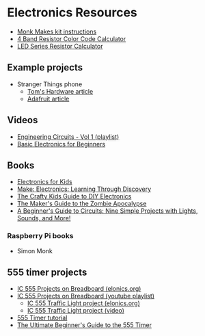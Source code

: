 # Electronics Resources

* [Monk Makes kit instructions](http://monkmakes.com/downloads/pi_box_1a.pdf)
* [4 Band Resistor Color Code Calculator](https://www.digikey.com/en/resources/conversion-calculators/conversion-calculator-resistor-color-code)
* [LED Series Resistor Calculator](https://www.digikey.com/en/resources/conversion-calculators/conversion-calculator-led-series-resistor)

## Example projects
* Stranger Things phone
  * [Tom's Hardware article](https://www.tomshardware.com/news/raspberry-pi-stranger-things-phone)
  * [Adafruit article](https://blog.adafruit.com/2022/05/20/raspberry-pi-stranger-things-phone-prop-designed-for-season-4-premiere-piday-raspberrypi-raspberry_pi/)

## Videos
* [Engineering Circuits - Vol 1 (playlist)](https://www.youtube.com/playlist?list=PLnVYEpTNGNtUSjEEYf01D-q4ExTO960sG)
* [Basic Electronics for Beginners](https://www.youtube.com/watch?v=uXr4lXYjXuU)

## Books
* [Electronics for Kids](https://www.amazon.com/Electronics-Kids-Circuits-Experiment-Electricity/dp/1593277253/)
* [Make: Electronics: Learning Through Discovery](https://www.amazon.com/Make-Electronics-Learning-Through-Discovery/dp/1680450263/)
* [The Crafty Kids Guide to DIY Electronics](https://www.amazon.com/Crafty-Kids-Guide-DIY-Electronics/dp/1260142833/)
* [The Maker's Guide to the Zombie Apocalypse](https://www.amazon.com/Makers-Guide-Zombie-Apocalypse-Raspberry-dp-1593276672/dp/1593276672/)
* [A Beginner's Guide to Circuits: Nine Simple Projects with Lights, Sounds, and More!](https://www.amazon.com/Beginners-Guide-Circuits-Simple-Projects/dp/1593279043/)

### Raspberry Pi books
* Simon Monk


## 555 timer projects
* [IC 555 Projects on Breadboard (elonics.org)](https://elonics.org/555-timer-ic-projects-on-breadboard/)
* [IC 555 Projects on Breadboard (youtube playlist)](https://www.youtube.com/playlist?list=PLtnycejpkuLXLOv0d37J4JOXKtAnz_BBo)
  * [IC 555 Traffic Light project (elonics.org)](https://elonics.org/model-traffic-lights-circuit-using-555-ic/)
  * [IC 555 Traffic Light project (video)](https://www.youtube.com/watch?v=UCvafxvFgoc)
* [555 Timer tutorial](https://www.jameco.com/Jameco/workshop/TechTip/555-timer-tutorial.html)
* [The Ultimate Beginner's Guide to the 555 Timer](https://www.jameco.com/Jameco/workshop/JamecoBuilds/ultimate-beginners-guide-to-the-555-timer.html)